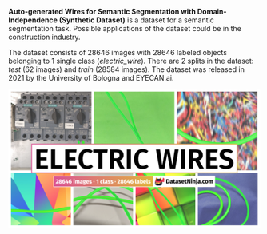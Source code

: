 **Auto-generated Wires for Semantic Segmentation with Domain-Independence (Synthetic Dataset)** is a dataset for a semantic segmentation task. Possible applications of the dataset could be in the construction industry. 

The dataset consists of 28646 images with 28646 labeled objects belonging to 1 single class (*electric_wire*). There are 2 splits in the dataset: *test* (62 images) and *train* (28584 images). The dataset was released in 2021 by the University of Bologna and EYECAN.ai.

<img src="https://github.com/dataset-ninja/electric-wires/raw/main/visualizations/poster.png">
